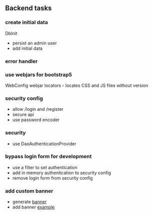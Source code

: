 ## Backend tasks

### create initial data
DbInit
- persist an admin user
- add initial data

### error handler

### use webjars for bootstrap5
WebConfig
webjar locators - locates CSS and JS files without version

### security config
- allow /login and /register
- secure api
- use password encoder

### security
- use DaoAuthenticationProvider

### bypass login form for development
- use a filter to set authentication
- add in memory authentication to security config
- remove login form from security config

### add custom banner
- generate [banner](https://manytools.org/hacker-tools/ascii-banner/)
- add banner [example](https://www.baeldung.com/spring-boot-custom-banners)
